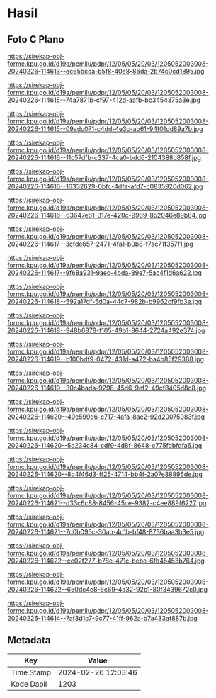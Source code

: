 # Hasil

## Foto C Plano

https://sirekap-obj-formc.kpu.go.id/d19a/pemilu/pdpr/12/05/05/20/03/1205052003008-20240226-114613--ec65bcca-b5f8-40e8-86da-2b74c0cd1895.jpg

https://sirekap-obj-formc.kpu.go.id/d19a/pemilu/pdpr/12/05/05/20/03/1205052003008-20240226-114615--74a7871b-cf97-412d-aafb-bc3454375a3e.jpg

https://sirekap-obj-formc.kpu.go.id/d19a/pemilu/pdpr/12/05/05/20/03/1205052003008-20240226-114615--09adc071-c4dd-4e3c-ab61-94f01dd89a7b.jpg

https://sirekap-obj-formc.kpu.go.id/d19a/pemilu/pdpr/12/05/05/20/03/1205052003008-20240226-114616--11c57dfb-c337-4ca0-bdd6-2104388d858f.jpg

https://sirekap-obj-formc.kpu.go.id/d19a/pemilu/pdpr/12/05/05/20/03/1205052003008-20240226-114616--16332629-0bfc-4dfa-afd7-c0835920d062.jpg

https://sirekap-obj-formc.kpu.go.id/d19a/pemilu/pdpr/12/05/05/20/03/1205052003008-20240226-114616--63647e61-317e-420c-9969-852046e89b84.jpg

https://sirekap-obj-formc.kpu.go.id/d19a/pemilu/pdpr/12/05/05/20/03/1205052003008-20240226-114617--3cfde657-2471-4fa1-b0b8-f7ac71f357f1.jpg

https://sirekap-obj-formc.kpu.go.id/d19a/pemilu/pdpr/12/05/05/20/03/1205052003008-20240226-114617--9f68a931-9aec-4bda-89e7-5ac4f1d6a622.jpg

https://sirekap-obj-formc.kpu.go.id/d19a/pemilu/pdpr/12/05/05/20/03/1205052003008-20240226-114618--592a17df-5d0a-44c7-982b-b9962cf9fb3e.jpg

https://sirekap-obj-formc.kpu.go.id/d19a/pemilu/pdpr/12/05/05/20/03/1205052003008-20240226-114618--948b6878-f105-49b1-8644-2724a492e374.jpg

https://sirekap-obj-formc.kpu.go.id/d19a/pemilu/pdpr/12/05/05/20/03/1205052003008-20240226-114619--b100bdf9-0472-431d-a472-ba4b85f29388.jpg

https://sirekap-obj-formc.kpu.go.id/d19a/pemilu/pdpr/12/05/05/20/03/1205052003008-20240226-114619--30c4bada-9298-45d6-9ef2-49cf8405d8c8.jpg

https://sirekap-obj-formc.kpu.go.id/d19a/pemilu/pdpr/12/05/05/20/03/1205052003008-20240226-114620--40e599d6-c717-4afa-8ae2-92d20075083f.jpg

https://sirekap-obj-formc.kpu.go.id/d19a/pemilu/pdpr/12/05/05/20/03/1205052003008-20240226-114620--5d234c84-cdf9-4d8f-8648-c775fdbfdfa6.jpg

https://sirekap-obj-formc.kpu.go.id/d19a/pemilu/pdpr/12/05/05/20/03/1205052003008-20240226-114620--8b4f46d3-ff25-4714-bb4f-2a07e38996de.jpg

https://sirekap-obj-formc.kpu.go.id/d19a/pemilu/pdpr/12/05/05/20/03/1205052003008-20240226-114621--d33c6c88-8456-45ce-9382-c4ee889f6227.jpg

https://sirekap-obj-formc.kpu.go.id/d19a/pemilu/pdpr/12/05/05/20/03/1205052003008-20240226-114621--7d0b095c-30ab-4c1b-bf48-8736baa3b3e5.jpg

https://sirekap-obj-formc.kpu.go.id/d19a/pemilu/pdpr/12/05/05/20/03/1205052003008-20240226-114622--ce02f277-b78e-471c-bebe-6fb45453b764.jpg

https://sirekap-obj-formc.kpu.go.id/d19a/pemilu/pdpr/12/05/05/20/03/1205052003008-20240226-114622--650dc4e8-6c69-4a32-92b1-80f3439672c0.jpg

https://sirekap-obj-formc.kpu.go.id/d19a/pemilu/pdpr/12/05/05/20/03/1205052003008-20240226-114614--7af3d1c7-9c77-41ff-962a-b7a433af887b.jpg


## Metadata

| Key        | Value               |
| ---------- | ------------------- |
| Time Stamp | 2024-02-26 12:03:46 |
| Kode Dapil | 1203                |




